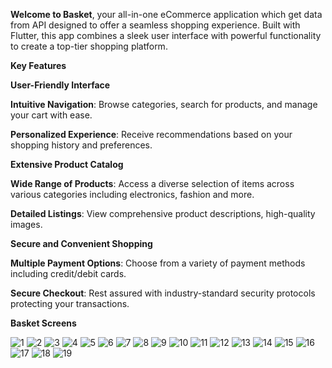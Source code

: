 **Welcome to Basket**, your all-in-one eCommerce application which get data from API designed to offer a seamless shopping
experience.
Built with Flutter, this app combines a sleek user interface with powerful functionality to create a
top-tier shopping platform.

**Key Features**

**User-Friendly Interface**

**Intuitive Navigation**: Browse categories, search for products, and manage your cart with ease.

**Personalized Experience**: Receive recommendations based on your shopping history and preferences.

**Extensive Product Catalog**

**Wide Range of Products**: Access a diverse selection of items across various categories including
electronics, fashion and more.

**Detailed Listings**: View comprehensive product descriptions, high-quality images.

**Secure and Convenient Shopping**

**Multiple Payment Options**: Choose from a variety of payment methods including credit/debit cards.

**Secure Checkout**: Rest assured with industry-standard security protocols protecting your
transactions.

**Basket Screens**

![1](https://github.com/ahmedkamal22/Basket/assets/79015886/8cca25a1-d373-4f2c-96fc-05b4f5c3e7e9)
![2](https://github.com/ahmedkamal22/Basket/assets/79015886/678e6b2b-be35-41af-819f-daf0d87d9f5b)
![3](https://github.com/ahmedkamal22/Basket/assets/79015886/4b235719-d2d4-4c79-b20a-dd82df0a12ea)
![4](https://github.com/ahmedkamal22/Basket/assets/79015886/7b92b484-8b0e-4002-bb66-e9ba674e3c15)
![5](https://github.com/ahmedkamal22/Basket/assets/79015886/58cbc43d-8389-4adb-8262-95c30d36d580)
![6](https://github.com/ahmedkamal22/Basket/assets/79015886/64eab7f8-fbde-48a4-b23e-b7e6025c60c4)
![7](https://github.com/ahmedkamal22/Basket/assets/79015886/e247c670-f728-45ba-9d69-d83cc7fa447a)
![8](https://github.com/ahmedkamal22/Basket/assets/79015886/2269c9aa-1731-4148-898b-2875d71982ae)
![9](https://github.com/ahmedkamal22/Basket/assets/79015886/b6d51028-c840-42ed-88ea-f1836792925f)
![10](https://github.com/ahmedkamal22/Basket/assets/79015886/eec9cd9c-0df9-4f0b-948b-c0ff6ea4b627)
![11](https://github.com/ahmedkamal22/Basket/assets/79015886/458ec12c-7c00-4074-bb88-52d4c51b3185)
![12](https://github.com/ahmedkamal22/Basket/assets/79015886/cd7b17cb-c4d5-49df-a031-21d579aa0cf5)
![13](https://github.com/ahmedkamal22/Basket/assets/79015886/dbe976b9-232b-4d74-9103-f173ce67570c)
![14](https://github.com/ahmedkamal22/Basket/assets/79015886/a7d7859c-19ab-4dd0-a900-5c4bea90972c)
![15](https://github.com/ahmedkamal22/Basket/assets/79015886/d0c6d453-8a87-4de6-8c48-70e710c08c4f)
![16](https://github.com/ahmedkamal22/Basket/assets/79015886/424ba6d7-8105-4322-affe-d6c58520497a)
![17](https://github.com/ahmedkamal22/Basket/assets/79015886/453f3eb7-0e1f-42df-8245-31c3e3de9524)
![18](https://github.com/ahmedkamal22/Basket/assets/79015886/3aeb5a7a-ae5c-42f0-b092-cafb43ff744b)
![19](https://github.com/ahmedkamal22/Basket/assets/79015886/a5a091bc-c529-4cfa-848e-f79ccba13340)
